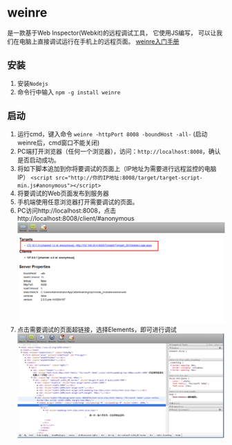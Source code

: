 # weinre
是一款基于Web Inspector(Webkit)的远程调试工具， 它使用JS编写， 可以让我们在电脑上直接调试运行在手机上的远程页面。 [weinre入门手册](https://github.com/nupthale/weinre)

## 安装
1. 安装`Nodejs`
1. 命令行中输入 `npm -g install weinre`

## 启动
1. 运行cmd，键入命令 `weinre -httpPort 8008 -boundHost -all-` (启动weinre后，cmd窗口不能关闭)
1. PC端打开浏览器（任何一个浏览器），访问：`http://localhost:8008`，确认是否启动成功。
1. 将如下脚本追加到你将要调试的页面上（IP地址为需要进行远程监控的电脑IP）
    `<script src="http://你的IP地址:8008/target/target-script-min.js#anonymous"></script>`
1. 将要调试的Web页面发布到服务器
1. 手机端使用任意浏览器打开需要调试的页面。
1. PC访问http://localhost:8008，点击http://localhost:8008/client/#anonymous
![](weinre-imgs/overview.png)
1. 点击需要调试的页面超链接，选择Elements，即可进行调试
![](weinre-imgs/debug.png)

